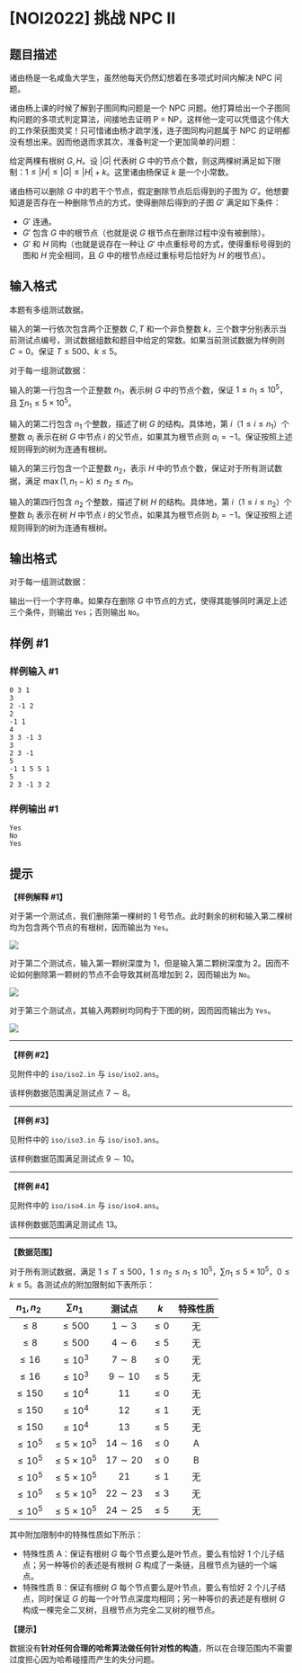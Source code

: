 # [NOI2022] 挑战 NPC Ⅱ

## 题目描述

诸由杨是一名咸鱼大学生，虽然他每天仍然幻想着在多项式时间内解决 NPC 问题。

诸由杨上课的时候了解到子图同构问题是一个 NPC 问题。他打算给出一个子图同构问题的多项式判定算法，间接地去证明 P = NP，这样他一定可以凭借这个伟大的工作荣获图灵奖！只可惜诸由杨才疏学浅，连子图同构问题属于 NPC 的证明都没有想出来。因而他退而求其次，准备判定一个更加简单的问题：

给定两棵有根树 $G, H$。设 $\lvert G \rvert$ 代表树 $G$ 中的节点个数，则这两棵树满足如下限制：$1 \leq \lvert H \rvert \leq \lvert G \rvert \leq \lvert H \rvert + k$。这里诸由杨保证 $k$ 是一个小常数。

诸由杨可以删除 $G$ 中的若干个节点，假定删除节点后后得到的子图为 $G'$。他想要知道是否存在一种删除节点的方式，使得删除后得到的子图 $G'$ 满足如下条件：

- $G'$ 连通。
- $G'$ 包含 $G$ 中的根节点（也就是说 $G$ 根节点在删除过程中没有被删除）。
- $G'$ 和 $H$ 同构（也就是说存在一种让 $G'$ 中点重标号的方式，使得重标号得到的图和 $H$ 完全相同，且 $G$ 中的根节点经过重标号后恰好为 $H$ 的根节点）。

## 输入格式

本题有多组测试数据。

输入的第一行依次包含两个正整数 $C,T$ 和一个非负整数 $k$，三个数字分别表示当前测试点编号，测试数据组数和题目中给定的常数。如果当前测试数据为样例则 $C = 0$。保证 $T \leq 500$、$k \leq 5$。

对于每一组测试数据：

输入的第一行包含一个正整数 $n_1$，表示树 $G$ 中的节点个数，保证 $1 \leq n_1 \leq {10}^5$，且 $\sum n_1 \leq 5 \times {10}^5$。

输入的第二行包含 $n_1$ 个整数，描述了树 $G$ 的结构。具体地，第 $i$（$1 \leq i \leq n_1$）个整数 $a_i$ 表示在树 $G$ 中节点 $i$ 的父节点，如果其为根节点则 $a_i = -1$。保证按照上述规则得到的树为连通有根树。

输入的第三行包含一个正整数 $n_2$，表示 $H$ 中的节点个数，保证对于所有测试数据，满足 $\max(1, n_1 - k) \leq n_2 \leq n_1$。

输入的第四行包含 $n_2$ 个整数，描述了树 $H$ 的结构。具体地，第 $i$（$1 \leq i \leq n_2$）个整数 $b_i$ 表示在树 $H$ 中节点 $i$ 的父节点，如果其为根节点则 $b_i = -1$。保证按照上述规则得到的树为连通有根树。

## 输出格式

对于每一组测试数据：

输出一行一个字符串。如果存在删除 $G$ 中节点的方式，使得其能够同时满足上述三个条件，则输出 `Yes`；否则输出 `No`。

## 样例 #1

### 样例输入 #1
```
0 3 1
3
2 -1 2
2
-1 1
4
3 3 -1 3
3
2 3 -1
5
-1 1 5 5 1
5
2 3 -1 3 2
```

### 样例输出 #1

```
Yes
No
Yes
```

## 提示

**【样例解释 \#1】**

对于第一个测试点，我们删除第一棵树的 $1$ 号节点。此时剩余的树和输入第二棵树均为包含两个节点的有根树，因而输出为 `Yes`。

![](https://cdn.luogu.com.cn/upload/image_hosting/vyoktd4u.png)


对于第二个测试点，输入第一颗树深度为 $1$，但是输入第二颗树深度为 $2$。因而不论如何删除第一颗树的节点不会导致其树高增加到 $2$，因而输出为 `No`。

![](https://cdn.luogu.com.cn/upload/image_hosting/r1szu0zb.png)

对于第三个测试点，其输入两颗树均同构于下图的树，因而因而输出为 `Yes`。

![](https://cdn.luogu.com.cn/upload/image_hosting/kxyllt4y.png)

----

**【样例 \#2】**

见附件中的 `iso/iso2.in` 与 `iso/iso2.ans`。

该样例数据范围满足测试点 $7 \sim 8$。

----

**【样例 \#3】**

见附件中的 `iso/iso3.in` 与 `iso/iso3.ans`。

该样例数据范围满足测试点 $9 \sim 10$。

----

**【样例 \#4】**

见附件中的 `iso/iso4.in` 与 `iso/iso4.ans`。

该样例数据范围满足测试点 $13$。

----

**【数据范围】**

对于所有测试数据，满足 $1 \leq T \leq 500$，$1 \le n_2 \leq n_1 \le {10}^5$，$\sum n_1 \leq 5 \times {10}^5$，$0 \leq k \leq 5$。各测试点的附加限制如下表所示：

| $n_1,n_2$   | $\sum n_1$           | 测试点           | $k$      | 特殊性质         |
|:-----------:|:--------------------:|:-------------:|:--------:|:------------:|
| $\leq 8$    | $\leq 500$           | $1 \sim 3$       | $\leq 0$ | 无            |
| $\leq 8$    | $\leq 500$           | $4 \sim 6$       | $\leq 5$ | 无            |
| $\leq 16$   | $\leq 10^3$          | $7 \sim 8$         | $\leq 0$ | 无            |
| $\leq 16$   | $\leq 10^3$          | $9 \sim 10$        | $\leq 5$ | 无            |
| $\leq 150$  | $\leq 10^4$          | $11$          | $\leq 0$ | 无            |
| $\leq 150$  | $\leq 10^4$          | $12$          | $\leq 1$ | 无            |
| $\leq 150$  | $\leq 10^4$          | $13$          | $\leq 5$ | 无            |
| $\leq 10^5$ | $\leq 5 \times 10^5$ | $14 \sim 16$    | $\leq 0$ | A |
| $\leq 10^5$ | $\leq 5 \times 10^5$ | $17 \sim 20$ | $\leq 0$ | B  |
| $\leq 10^5$ | $\leq 5 \times 10^5$ | $21$          | $\leq 1$ | 无            |
| $\leq 10^5$ | $\leq 5 \times 10^5$ | $22 \sim 23$       | $\leq 3$ | 无            |
| $\leq 10^5$ | $\leq 5 \times 10^5$ | $24 \sim 25$       | $\leq 5$ | 无            |

其中附加限制中的特殊性质如下所示：

- 特殊性质 A：保证有根树 $G$ 每个节点要么是叶节点，要么有恰好 $1$ 个儿子结点；另一种等价的表述是有根树 $G$ 构成了一条链，且根节点为链的一个端点。
- 特殊性质 B：保证有根树 $G$ 每个节点要么是叶节点，要么有恰好 $2$ 个儿子结点，同时保证 $G$ 的每一个叶节点深度均相同；另一种等价的表述是有根树 $G$ 构成一棵完全二叉树，且根节点为完全二叉树的根节点。

**【提示】**

数据没有**针对任何合理的哈希算法做任何针对性的构造**，所以在合理范围内不需要过度担心因为哈希碰撞而产生的失分问题。
